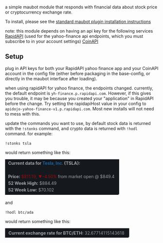a simple maubot module that responds with financial data about stock price or cryptocurrency exchange rate.

To install, please see the [standard maubot plugin installation instructions](https://github.com/maubot/maubot/wiki/Usage#adding-a-plugin)

note: this module depends on having an api key for the following services
[RapidAPI](https://rapidapi.com/marketplace) (used for the yahoo-finance api endpoints, which you must subscribe to in your account settings)
[CoinAPI](https://www.coinapi.io/Pricing)

## Setup
plug in API keys for both your RapidAPI yahoo finance app and your CoinAPI account in the config file (either before packaging in the base-config, or directly in the maubot interface after loading).

when using rapidAPI for yahoo finance, the endpoints changed. currently, the default endpoint is
`yh-finance.p.rapidapi.com`. However, if this gives you trouble, it may be because you created your "application" in
RapidAPI before the change. Try setting the rapidapiHost value in your config to
`apidojo-yahoo-finance-v1.p.rapidapi.com`. Most new installs will not need to mess with this.

update the commands you want to use, by default stock data is returned with the `!stonks` command, and crypto data is returned with `!hodl` command. for example:

`!stonks tsla`

would return something like this:

![stonks response](images/stonks.png)

and

`!hodl btc/ada`

would return something like this:

![hodl response](images/hodl.png)
